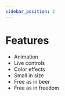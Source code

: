 ```yaml
---
sidebar_position: 2
---
```


# Features

- Animation
- Live controls
- Color effects
- Small in size
- Free as in beer
- Free as in freedom
